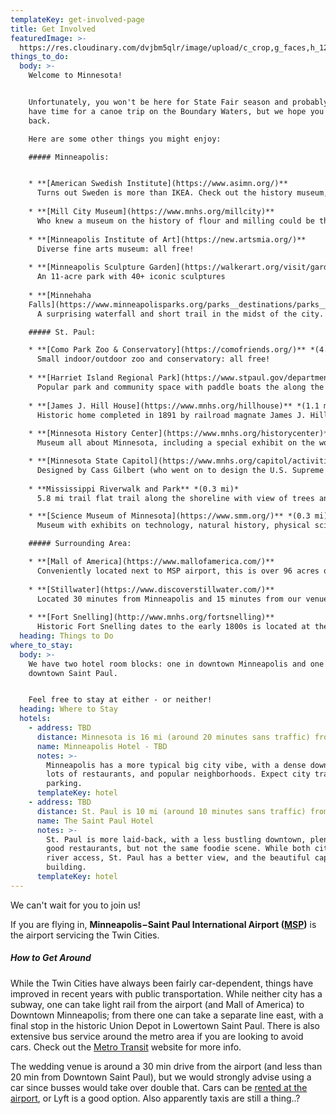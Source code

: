```yaml
---
templateKey: get-involved-page
title: Get Involved
featuredImage: >-
  https://res.cloudinary.com/dvjbm5qlr/image/upload/c_crop,g_faces,h_1200,w_3264/c_scale,w_1000/v1581202921/get_involved/header-getinvolved_db2vkw.jpg
things_to_do:
  body: >-
    Welcome to Minnesota!


    Unfortunately, you won't be here for State Fair season and probably won't
    have time for a canoe trip on the Boundary Waters, but we hope you'll come
    back.

    Here are some other things you might enjoy:

    ##### Minneapolis:


    * **[American Swedish Institute](https://www.asimn.org/)**  
      Turns out Sweden is more than IKEA. Check out the history museum, culture center, and mansion.
    
    * **[Mill City Museum](https://www.mnhs.org/millcity)**  
      Who knew a museum on the history of flour and milling could be this stunning? Located next to the historic [Stone Arch Bridge](https://www.minneapolisparks.org/parks__destinations/historical_sites/stone_arch_bridge/), these provide the quintessential view of the Minneapolis riverfront.
    
    * **[Minneapolis Institute of Art](https://new.artsmia.org/)**  
      Diverse fine arts museum: all free!
    
    * **[Minneapolis Sculpture Garden](https://walkerart.org/visit/garden)**  
      An 11-acre park with 40+ iconic sculptures
    
    * **[Minnehaha
    Falls](https://www.minneapolisparks.org/parks__destinations/parks__lakes/minnehaha_regional_park/)**  
      A surprising waterfall and short trail in the midst of the city.

    ##### St. Paul:

    * **[Como Park Zoo & Conservatory](https://comofriends.org/)** *(4.8 mi)*  
      Small indoor/outdoor zoo and conservatory: all free!
    
    * **[Harriet Island Regional Park](https://www.stpaul.gov/departments/parks-recreation/harriet-island-regional-park)** *(1 mi)*  
      Popular park and community space with paddle boats the along the Mississippi River
    
    * **[James J. Hill House](https://www.mnhs.org/hillhouse)** *(1.1 mi)*  
      Historic home completed in 1891 by railroad magnate James J. Hill offering daily tours
    
    * **[Minnesota History Center](https://www.mnhs.org/historycenter)** *(0.9 mi)*  
      Museum all about Minnesota, including a special exhibit on the women before and after the passage of the 19th Amendment.

    * **[Minnesota State Capitol](https://www.mnhs.org/capitol/activities) ** *(1.0 mi)*  
      Designed by Cass Gilbert (who went on to design the U.S. Supreme Court building), the Minnesota Capitol is definitively — in JC's wholly unbiased opinion — in the top tier of capitol buildings in the country.
    
    * **Mississippi Riverwalk and Park** *(0.3 mi)*  
      5.8 mi trail flat trail along the shoreline with view of trees and wildlife.

    * **[Science Museum of Minnesota](https://www.smm.org/)** *(0.3 mi)*
      Museum with exhibits on technology, natural history, physical science, and mathematics

    ##### Surrounding Area:

    * **[Mall of America](https://www.mallofamerica.com/)**  
      Conveniently located next to MSP airport, this is over 96 acres of mall. It is bigly. Fun fact: it was a filming location for both *D2: The Mighty Ducks* and the holiday classic, *Jingle All the Way*.
    
    * **[Stillwater](https://www.discoverstillwater.com/)**  
      Located 30 minutes from Minneapolis and 15 minutes from our venue, Stillwater is a charming town and popular tourist destination on the bank of the St. Croix River.  There are walking paths, antique stores, boat rentals, tours, and sightseeing. The setting for *Grumpy Old Men* and *Beautiful Girls*, Stillwater is also known for its lift bridge and the enormous scoops of ice cream at [Nelson's](https://www.nelsonsicecream.biz/).
    
    * **[Fort Snelling](http://www.mnhs.org/fortsnelling)**  
      Historic Fort Snelling dates to the early 1800s is located at the confluence of the Minnesota and Mississippi rivers. Now run by the Minnesota Historical Society, it has restored fortifications and other buildings, and is set amongst the beauty of Fort Snelling State Park.
  heading: Things to Do
where_to_stay:
  body: >-
    We have two hotel room blocks: one in downtown Minneapolis and one in
    downtown Saint Paul.


    Feel free to stay at either - or neither!
  heading: Where to Stay
  hotels:
    - address: TBD
      distance: Minnesota is 16 mi (around 20 minutes sans traffic) from our venue.
      name: Minneapolis Hotel - TBD
      notes: >-
        Minneapolis has a more typical big city vibe, with a dense downtown,
        lots of restaurants, and popular neighborhoods. Expect city traffic and
        parking.
      templateKey: hotel
    - address: TBD
      distance: St. Paul is 10 mi (around 10 minutes sans traffic) from our venue.
      name: The Saint Paul Hotel
      notes: >-
        St. Paul is more laid-back, with a less bustling downtown, plenty of
        good restaurants, but not the same foodie scene. While both cities have
        river access, St. Paul has a better view, and the beautiful capitol
        building.
      templateKey: hotel
---
```

We can't wait for you to join us!

If you are flying in, **Minneapolis−Saint Paul International Airport ([MSP](https://www.mspairport.com/))** is the airport servicing the Twin Cities.

##### How to Get Around
While the Twin Cities have always been fairly car-dependent, things have improved in recent years with public transportation. While neither city has a subway, one can take light rail from the airport (and Mall of America) to Downtown Minneapolis; from there one can take a separate line east, with a final stop in the historic Union Depot in Lowertown Saint Paul. There is also extensive bus service around the metro area if you are looking to avoid cars. Check out the [Metro Transit](https://www.metrotransit.org/trip-planner) website for more info.

The wedding venue is around a 30 min drive from the airport (and less than 20 min from Downtown Saint Paul), but we would strongly advise using a car since busses would take over double that. Cars can be [rented at the airport](https://www.mspairport.com/directions/ground-transportation/car-rentals), or Lyft is a good option. Also apparently taxis are still a thing..?